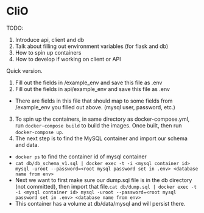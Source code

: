 # CliO

TODO:
1. Introduce api, client and db
2. Talk about filling out environment variables (for flask and db)
3. How to spin up containers
4. How to develop if working on client or API

Quick version.

1. Fill out the fields in /example_env and save this file as .env
2. Fill out the fields in api/example_env and save this file as .env
- There are fields in this file that should map to some fields from /example_env you filled out above. (mysql user, password, etc.)
3. To spin up the containers, in same directory as docker-compose.yml, run `docker-compose build` to build the images. Once built, then run `docker-compose up`.
4. The next step is to find the MySQL container and import our schema and data.
- `docker ps` to find the container id of mysql container
- `cat db/db_schema_v1.sql | docker exec -t -i <mysql container id> mysql -uroot --password=<root mysql password set in .env> <database name from env>`
- Next we want to first make sure our dump.sql file is in the db directory (not committed), then import that file.`cat db/dump.sql | docker exec -t -i <mysql container id> mysql -uroot --password=<root mysql password set in .env> <database name from env>`
- This container has a volume at db/data/mysql and will persist there.